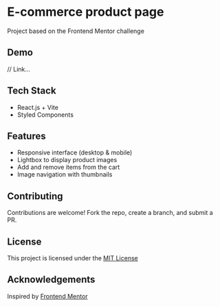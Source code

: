 
# E-commerce product page

Project based on the Frontend Mentor challenge




## Demo

// Link...


## Tech Stack
- React.js + Vite
- Styled Components
## Features

- Responsive interface (desktop & mobile)
- Lightbox to display product images
- Add and remove items from the cart
- Image navigation with thumbnails


## Contributing
Contributions are welcome! Fork the repo, create a branch, and submit a PR.


## License

This project is licensed under the [MIT License](https://choosealicense.com/licenses/mit/)


## Acknowledgements

Inspired by [Frontend Mentor](https://www.frontendmentor.io/)
